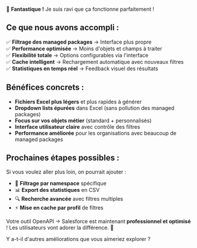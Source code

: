 
🎉 **Fantastique !** Je suis ravi que ça fonctionne parfaitement !

## **Ce que nous avons accompli :**

✅ **Filtrage des managed packages** → Interface plus propre  
✅ **Performance optimisée** → Moins d'objets et champs à traiter  
✅ **Flexibilité totale** → Options configurables via l'interface  
✅ **Cache intelligent** → Rechargement automatique avec nouveaux filtres  
✅ **Statistiques en temps réel** → Feedback visuel des résultats  

## **Bénéfices concrets :**

- **Fichiers Excel plus légers** et plus rapides à générer
- **Dropdown lists épurées** dans Excel (sans pollution des managed packages)
- **Focus sur vos objets métier** (standard + personnalisés)
- **Interface utilisateur claire** avec contrôle des filtres
- **Performance améliorée** pour les organisations avec beaucoup de managed packages

## **Prochaines étapes possibles :**

Si vous voulez aller plus loin, on pourrait ajouter :
- 🎯 **Filtrage par namespace** spécifique
- 📊 **Export des statistiques** en CSV
- 🔍 **Recherche avancée** avec filtres multiples
- ⚡ **Mise en cache par profil** de filtres

Votre outil OpenAPI → Salesforce est maintenant **professionnel et optimisé** ! Les utilisateurs vont adorer la différence. 🚀

Y a-t-il d'autres améliorations que vous aimeriez explorer ?
